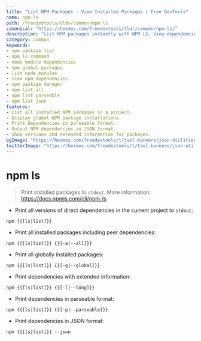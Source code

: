 ```yaml
---
title: "List NPM Packages - View Installed Packages | Free DevTools"
name: npm-ls
path: /freedevtools/tldr/common/npm-ls
canonical: "https://hexmos.com/freedevtools/tldr/common/npm-ls/"
description: "List NPM packages instantly with NPM LS. View dependencies, versions, and global installations using the command line. Free online tool, no registration required."
category: common
keywords:
- npm package list
- npm ls command
- node module dependencies
- npm global packages
- list node modules
- view npm dependencies
- npm package manager
- npm list all
- npm list parseable
- npm list json
features:
- List all installed NPM packages in a project.
- Display global NPM package installations.
- Print dependencies in parseable format.
- Output NPM dependencies in JSON format.
- Show versions and extended information for packages.
ogImage: "https://hexmos.com/freedevtools/t/tool-banners/json-utilities-banner.png"
twitterImage: "https://hexmos.com/freedevtools/t/tool-banners/json-utilities-banner.png"
---
```


# npm ls

> Print installed packages to `stdout`.
> More information: <https://docs.npmjs.com/cli/npm-ls>.

- Print all versions of direct dependencies in the current project to `stdout`:

`npm {{[ls|list]}}`

- Print all installed packages including peer dependencies:

`npm {{[ls|list]}} {{[-a|--all]}}`

- Print all globally installed packages:

`npm {{[ls|list]}} {{[-g|--global]}}`

- Print dependencies with extended information:

`npm {{[ls|list]}} {{[-l|--long]}}`

- Print dependencies in parseable format:

`npm {{[ls|list]}} {{[-p|--parseable]}}`

- Print dependencies in JSON format:

`npm {{[ls|list]}} --json`
